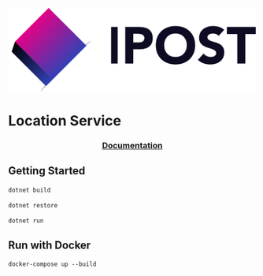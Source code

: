 ![ipost-logo](https://github.com/FIPost/docs/blob/master/assets/logo-name.png?raw=true)
# Location Service
<h3 align="center">
  <a href="https://github.com/FIPost/docs">Documentation</a>
</h3>

## Getting Started
```zsh
dotnet build
```
```zsh
dotnet restore
```
```zsh
dotnet run
```

## Run with Docker
```
docker-compose up --build
```
